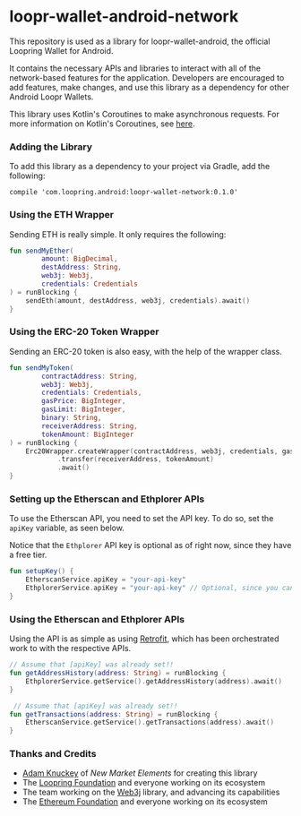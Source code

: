 # loopr-wallet-android-network
This repository is used as a library for loopr-wallet-android, the official Loopring Wallet for 
Android.

It contains the necessary APIs and libraries to interact with all of the network-based features for 
the application. Developers are encouraged to add features, make changes, and use this library as a 
dependency for other Android Loopr Wallets.

This library uses Kotlin's Coroutines to make asynchronous requests. For more information on 
Kotlin's Coroutines, see [here](https://kotlinlang.org/docs/reference/coroutines.html).

### Adding the Library

To add this library as a dependency to your project via Gradle, add the following:

```
compile 'com.loopring.android:loopr-wallet-network:0.1.0'
```

### Using the ETH Wrapper

Sending ETH is really simple. It only requires the following:

```kotlin
fun sendMyEther(
        amount: BigDecimal, 
        destAddress: String, 
        web3j: Web3j, 
        credentials: Credentials
) = runBlocking {
    sendEth(amount, destAddress, web3j, credentials).await()
}
```

### Using the ERC-20 Token Wrapper

Sending an ERC-20 token is also easy, with the help of the wrapper class.

```kotlin
fun sendMyToken(
        contractAddress: String,
        web3j: Web3j,
        credentials: Credentials,
        gasPrice: BigInteger,
        gasLimit: BigInteger,
        binary: String,
        receiverAddress: String,
        tokenAmount: BigInteger
) = runBlocking {
    Erc20Wrapper.createWrapper(contractAddress, web3j, credentials, gasPrice, gasLimit, binary)
            .transfer(receiverAddress, tokenAmount)
            .await()
}

```

### Setting up the Etherscan and Ethplorer APIs

To use the Etherscan API, you need to set the API key. To do so, set the `apiKey` variable, as seen
below.

Notice that the `Ethplorer` API key is optional as of right now, since they have a free tier. 

```kotlin
fun setupKey() {
    EtherscanService.apiKey = "your-api-key"
    EthplorerService.apiKey = "your-api-key" // Optional, since you can use a free key
}
```

### Using the Etherscan and Ethplorer APIs

Using the API is as simple as using [Retrofit](http://square.github.io/retrofit/), which has been 
orchestrated work to with the respective APIs.

```kotlin
// Assume that [apiKey] was already set!!
fun getAddressHistory(address: String) = runBlocking {
    EthplorerService.getService().getAddressHistory(address).await()
}
```
```kotlin
 // Assume that [apiKey] was already set!!
fun getTransactions(address: String) = runBlocking {
    EtherscanService.getService().getTransactions(address).await()
}
```

### Thanks and Credits
- [Adam Knuckey](https://github.com/aknuck) of *New Market Elements* for creating this library
- The [Loopring Foundation](https://loopring.org) and everyone working on its ecosystem
- The team working on the [Web3j](https://github.com/web3j/web3j) library, and advancing its 
capabilities 
- The [Ethereum Foundation](https://www.ethereum.org/) and everyone working on its ecosystem 